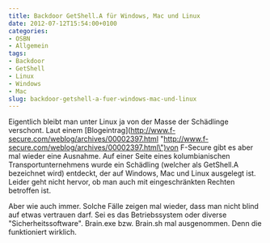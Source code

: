```yaml
---
title: Backdoor GetShell.A für Windows, Mac und Linux
date: 2012-07-12T15:54:00+0100
categories:
- OSBN
- Allgemein
tags:
- Backdoor
- GetShell
- Linux
- Windows
- Mac
slug: backdoor-getshell-a-fuer-windows-mac-und-linux
---
```

Eigentlich bleibt man unter Linux ja von der Masse der Schädlinge verschont. Laut einem [Blogeintrag](http://www.f-secure.com/weblog/archives/00002397.html "http://www.f-secure.com/weblog/archives/00002397.html\")von F-Secure gibt es aber mal wieder eine Ausnahme. Auf einer Seite eines kolumbianischen Transportunternehmens wurde ein Schädling (welcher als GetShell.A bezeichnet wird) entdeckt, der auf Windows, Mac und Linux ausgelegt ist. Leider geht nicht hervor, ob man auch mit eingeschränkten Rechten betroffen ist.

Aber wie auch immer. Solche Fälle zeigen mal wieder, dass man nicht blind auf etwas vertrauen darf. Sei es das Betriebssystem oder diverse "Sicherheitssoftware". Brain.exe bzw. Brain.sh mal ausgenommen. Denn die funktioniert wirklich.